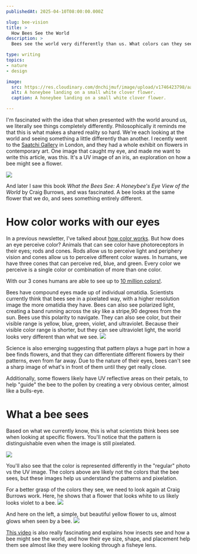 ```yaml
---
publishedAt: 2025-04-10T08:00:00.000Z

slug: bee-vision
title: >
  How Bees See the World
description: >
  Bees see the world very differently than us. What colors can they see? What do flowers look like to them?

type: writing
topics:
- nature
- design

image: 
  src: https://res.cloudinary.com/dnchijmuf/image/upload/v1746423798/aaron-burden-2xhOYKK-jAM-unsplash_uemuy1.jpg
  alt: A honeybee landing on a small white clover flower.
  caption: A honeybee landing on a small white clover flower.

---
```


I'm fascinated with the idea that when presented with the world around us, we literally see things completely differently. Philosophically it reminds me that this is what makes a shared reality so hard. We're each looking at the world and seeing something a little differently than another. I recently went to the [Saatchi Gallery](https://www.saatchigallery.com/) in London, and they had a whole exhibit on flowers in contemporary art. One image that caught my eye, and made me want to write this article, was this. It's a UV image of an iris, an exploration on how a bee might see a flower.

![](https://res.cloudinary.com/dnchijmuf/image/upload/v1746422755/Screenshot_2025-05-04_at_22.25.41_vceot2.png)

And later I saw this book _What the Bees See: A Honeybee's Eye View of the World_ by Craig Burrows, and was fascinated. A bee looks at the same flower that we do, and sees something entirely different. 

# How color works with our eyes
In a previous newsletter, I've talked about [how color works](https://marisamorby.kit.com/posts/design-nature-reimagined-how-color-works). But how does an eye perceive color? Animals that can see color have photoreceptors in their eyes; rods and cones. Rods allow us to perceive light and periphery vision and cones allow us to perceive different color waves. In humans, we have three cones that can perceive red, blue, and green. Every color we perceive is a single color or combination of more than one color.

With our 3 cones humans are able to see up to [10 million colors!](https://www.allaboutvision.com/eye-care/eye-anatomy/color-vision/). 

Bees have compound eyes made up of individual omatidia. Scientists currently think that bees see in a pixelated way, with a higher resolution image the more omatidia they have. Bees can also see polarized light, creating a band running across the sky like a stripe,90 degrees from the sun. Bees use this polarity to navigate. They can also see color, but their visible range is yellow, blue, green, violet, and ultraviolet. Because their visible color range is shorter, but they can see ultraviolet light, the world looks very different than what we see. 
![](https://res.cloudinary.com/dnchijmuf/image/upload/v1746418495/Screenshot_2025-05-04_at_20.02.26_fnq4cg.png)

Science is also emerging suggesting that pattern plays a huge part in how a bee finds flowers, and that they can differentiate different flowers by their patterns, even from far away. Due to the nature of their eyes, bees can't see a sharp image of what's in front of them until they get really close.

Additionally, some flowers likely have UV reflective areas on their petals, to help "guide" the bee to the pollen by creating a very obvious center, almost like a bulls-eye.

# What a bee sees
Based on what we currently know, this is what scientists think bees see when looking at specific flowers. You'll notice that the pattern is distinguishable even when the image is still pixelated.

![](https://res.cloudinary.com/dnchijmuf/image/upload/v1746418468/Screenshot_2025-05-04_at_20.14.52_cydneq.png)

You'll also see that the color is represented differently in the "regular" photo vs the UV image. The colors above are likely not the colors that the bee sees, but these images help us understand the patterns and pixelation.

For a better grasp of the colors they see, we need to look again at Craig Burrows work. Here, he shows that a flower that looks white to us likely looks violet to a bee.
![](https://res.cloudinary.com/dnchijmuf/image/upload/v1746423229/Screenshot_2025-05-04_at_22.32.08_cq1avh.png)

And here on the left, a simple, but beautiful yellow flower to us, almost glows when seen by a bee.
![](https://res.cloudinary.com/dnchijmuf/image/upload/v1746423234/Screenshot_2025-05-04_at_22.33.15_uj6jvp.png)

[This video](https://www.youtube.com/watch?v=2Hs3vAZYsA8) is also really fascinating and explains how insects see and how a bee might see the world, and how their eye size, shape, and placement help them see almost like they were looking through a fisheye lens.


